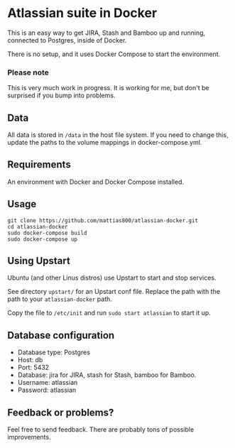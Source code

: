 # Atlassian suite in Docker

This is an easy way to get JIRA, Stash and Bamboo up and running, connected to Postgres, inside of Docker.

There is no setup, and it uses Docker Compose to start the environment.

### Please note

This is very much work in progress.
It is working for me, but don't be surprised if you bump into problems.

## Data

All data is stored in `/data` in the host file system.
If you need to change this, update the paths to the volume mappings in docker-compose.yml.

## Requirements

An environment with Docker and Docker Compose installed.

## Usage

```
git clone https://github.com/mattias800/atlassian-docker.git
cd atlassian-docker
sudo docker-compose build
sudo docker-compose up
```

## Using Upstart

Ubuntu (and other Linus distros) use Upstart to start and stop services.

See directory `upstart/` for an Upstart conf file.
Replace the path with the path to your `atlassian-docker` path.

Copy the file to `/etc/init` and run `sudo start atlassian` to start it up.   
 
## Database configuration

* Database type: Postgres
* Host: db
* Port: 5432
* Database: jira for JIRA, stash for Stash, bamboo for Bamboo.
* Username: atlassian
* Password: atlassian

## Feedback or problems?

Feel free to send feedback. There are probably tons of possible improvements.
